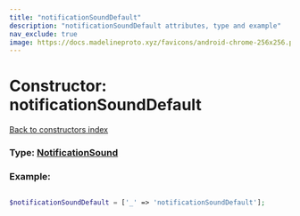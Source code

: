 ```yaml
---
title: "notificationSoundDefault"
description: "notificationSoundDefault attributes, type and example"
nav_exclude: true
image: https://docs.madelineproto.xyz/favicons/android-chrome-256x256.png
---
```

# Constructor: notificationSoundDefault  
[Back to constructors index](/API_docs/constructors/index.html)






### Type: [NotificationSound](/API_docs/types/NotificationSound.html)


### Example:

```php

$notificationSoundDefault = ['_' => 'notificationSoundDefault'];
```  
